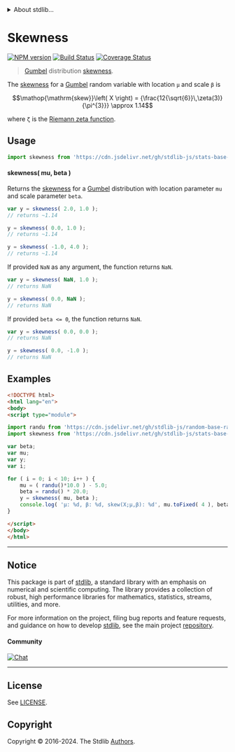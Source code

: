 <!--

@license Apache-2.0

Copyright (c) 2018 The Stdlib Authors.

Licensed under the Apache License, Version 2.0 (the "License");
you may not use this file except in compliance with the License.
You may obtain a copy of the License at

   http://www.apache.org/licenses/LICENSE-2.0

Unless required by applicable law or agreed to in writing, software
distributed under the License is distributed on an "AS IS" BASIS,
WITHOUT WARRANTIES OR CONDITIONS OF ANY KIND, either express or implied.
See the License for the specific language governing permissions and
limitations under the License.

-->


<details>
  <summary>
    About stdlib...
  </summary>
  <p>We believe in a future in which the web is a preferred environment for numerical computation. To help realize this future, we've built stdlib. stdlib is a standard library, with an emphasis on numerical and scientific computation, written in JavaScript (and C) for execution in browsers and in Node.js.</p>
  <p>The library is fully decomposable, being architected in such a way that you can swap out and mix and match APIs and functionality to cater to your exact preferences and use cases.</p>
  <p>When you use stdlib, you can be absolutely certain that you are using the most thorough, rigorous, well-written, studied, documented, tested, measured, and high-quality code out there.</p>
  <p>To join us in bringing numerical computing to the web, get started by checking us out on <a href="https://github.com/stdlib-js/stdlib">GitHub</a>, and please consider <a href="https://opencollective.com/stdlib">financially supporting stdlib</a>. We greatly appreciate your continued support!</p>
</details>

# Skewness

[![NPM version][npm-image]][npm-url] [![Build Status][test-image]][test-url] [![Coverage Status][coverage-image]][coverage-url] <!-- [![dependencies][dependencies-image]][dependencies-url] -->

> [Gumbel][gumbel-distribution] distribution [skewness][skewness].

<!-- Section to include introductory text. Make sure to keep an empty line after the intro `section` element and another before the `/section` close. -->

<section class="intro">

The [skewness][skewness] for a [Gumbel][gumbel-distribution] random variable with location `μ` and scale `β` is

<!-- <equation class="equation" label="eq:gumbel_skewness" align="center" raw="\operatorname{skew}\left( X \right) = {\frac{12{\sqrt{6}}\,\zeta(3)}{\pi^{3}}} \approx 1.14" alt="Skewness for a Gumbel distribution."> -->

```math
\mathop{\mathrm{skew}}\left( X \right) = {\frac{12{\sqrt{6}}\,\zeta(3)}{\pi^{3}}} \approx 1.14
```

<!-- <div class="equation" align="center" data-raw-text="\operatorname{skew}\left( X \right) = {\frac{12{\sqrt{6}}\,\zeta(3)}{\pi^{3}}} \approx 1.14" data-equation="eq:gumbel_skewness">
    <img src="https://cdn.jsdelivr.net/gh/stdlib-js/stdlib@51534079fef45e990850102147e8945fb023d1d0/lib/node_modules/@stdlib/stats/base/dists/gumbel/skewness/docs/img/equation_gumbel_skewness.svg" alt="Skewness for a Gumbel distribution.">
    <br>
</div> -->

<!-- </equation> -->

where `ζ` is the [Riemann zeta function][zeta].

</section>

<!-- /.intro -->

<!-- Package usage documentation. -->



<section class="usage">

## Usage

```javascript
import skewness from 'https://cdn.jsdelivr.net/gh/stdlib-js/stats-base-dists-gumbel-skewness@esm/index.mjs';
```

#### skewness( mu, beta )

Returns the [skewness][skewness] for a [Gumbel][gumbel-distribution] distribution with location parameter `mu` and scale parameter `beta`.

```javascript
var y = skewness( 2.0, 1.0 );
// returns ~1.14

y = skewness( 0.0, 1.0 );
// returns ~1.14

y = skewness( -1.0, 4.0 );
// returns ~1.14
```

If provided `NaN` as any argument, the function returns `NaN`.

```javascript
var y = skewness( NaN, 1.0 );
// returns NaN

y = skewness( 0.0, NaN );
// returns NaN
```

If provided `beta <= 0`, the function returns `NaN`.

```javascript
var y = skewness( 0.0, 0.0 );
// returns NaN

y = skewness( 0.0, -1.0 );
// returns NaN
```

</section>

<!-- /.usage -->

<!-- Package usage notes. Make sure to keep an empty line after the `section` element and another before the `/section` close. -->

<section class="notes">

</section>

<!-- /.notes -->

<!-- Package usage examples. -->

<section class="examples">

## Examples

<!-- eslint no-undef: "error" -->

```html
<!DOCTYPE html>
<html lang="en">
<body>
<script type="module">

import randu from 'https://cdn.jsdelivr.net/gh/stdlib-js/random-base-randu@esm/index.mjs';
import skewness from 'https://cdn.jsdelivr.net/gh/stdlib-js/stats-base-dists-gumbel-skewness@esm/index.mjs';

var beta;
var mu;
var y;
var i;

for ( i = 0; i < 10; i++ ) {
    mu = ( randu()*10.0 ) - 5.0;
    beta = randu() * 20.0;
    y = skewness( mu, beta );
    console.log( 'µ: %d, β: %d, skew(X;µ,β): %d', mu.toFixed( 4 ), beta.toFixed( 4 ), y.toFixed( 4 ) );
}

</script>
</body>
</html>
```

</section>

<!-- /.examples -->

<!-- Section to include cited references. If references are included, add a horizontal rule *before* the section. Make sure to keep an empty line after the `section` element and another before the `/section` close. -->

<section class="references">

</section>

<!-- /.references -->

<!-- Section for related `stdlib` packages. Do not manually edit this section, as it is automatically populated. -->

<section class="related">

</section>

<!-- /.related -->

<!-- Section for all links. Make sure to keep an empty line after the `section` element and another before the `/section` close. -->


<section class="main-repo" >

* * *

## Notice

This package is part of [stdlib][stdlib], a standard library with an emphasis on numerical and scientific computing. The library provides a collection of robust, high performance libraries for mathematics, statistics, streams, utilities, and more.

For more information on the project, filing bug reports and feature requests, and guidance on how to develop [stdlib][stdlib], see the main project [repository][stdlib].

#### Community

[![Chat][chat-image]][chat-url]

---

## License

See [LICENSE][stdlib-license].


## Copyright

Copyright &copy; 2016-2024. The Stdlib [Authors][stdlib-authors].

</section>

<!-- /.stdlib -->

<!-- Section for all links. Make sure to keep an empty line after the `section` element and another before the `/section` close. -->

<section class="links">

[npm-image]: http://img.shields.io/npm/v/@stdlib/stats-base-dists-gumbel-skewness.svg
[npm-url]: https://npmjs.org/package/@stdlib/stats-base-dists-gumbel-skewness

[test-image]: https://github.com/stdlib-js/stats-base-dists-gumbel-skewness/actions/workflows/test.yml/badge.svg?branch=v0.2.1
[test-url]: https://github.com/stdlib-js/stats-base-dists-gumbel-skewness/actions/workflows/test.yml?query=branch:v0.2.1

[coverage-image]: https://img.shields.io/codecov/c/github/stdlib-js/stats-base-dists-gumbel-skewness/main.svg
[coverage-url]: https://codecov.io/github/stdlib-js/stats-base-dists-gumbel-skewness?branch=main

<!--

[dependencies-image]: https://img.shields.io/david/stdlib-js/stats-base-dists-gumbel-skewness.svg
[dependencies-url]: https://david-dm.org/stdlib-js/stats-base-dists-gumbel-skewness/main

-->

[chat-image]: https://img.shields.io/gitter/room/stdlib-js/stdlib.svg
[chat-url]: https://app.gitter.im/#/room/#stdlib-js_stdlib:gitter.im

[stdlib]: https://github.com/stdlib-js/stdlib

[stdlib-authors]: https://github.com/stdlib-js/stdlib/graphs/contributors

[umd]: https://github.com/umdjs/umd
[es-module]: https://developer.mozilla.org/en-US/docs/Web/JavaScript/Guide/Modules

[deno-url]: https://github.com/stdlib-js/stats-base-dists-gumbel-skewness/tree/deno
[deno-readme]: https://github.com/stdlib-js/stats-base-dists-gumbel-skewness/blob/deno/README.md
[umd-url]: https://github.com/stdlib-js/stats-base-dists-gumbel-skewness/tree/umd
[umd-readme]: https://github.com/stdlib-js/stats-base-dists-gumbel-skewness/blob/umd/README.md
[esm-url]: https://github.com/stdlib-js/stats-base-dists-gumbel-skewness/tree/esm
[esm-readme]: https://github.com/stdlib-js/stats-base-dists-gumbel-skewness/blob/esm/README.md
[branches-url]: https://github.com/stdlib-js/stats-base-dists-gumbel-skewness/blob/main/branches.md

[stdlib-license]: https://raw.githubusercontent.com/stdlib-js/stats-base-dists-gumbel-skewness/main/LICENSE

[gumbel-distribution]: https://en.wikipedia.org/wiki/Gumbel_distribution

[skewness]: https://en.wikipedia.org/wiki/Skewness

[zeta]: https://en.wikipedia.org/wiki/Riemann_zeta_function

</section>

<!-- /.links -->
